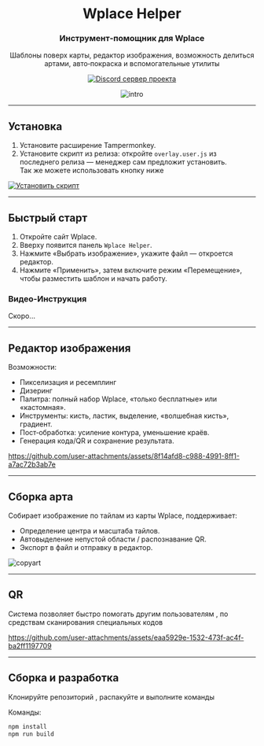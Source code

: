 <div align="center">

# Wplace Helper

### Инструмент‑помощник для Wplace

Шаблоны поверх карты, редактор изображения, возможность делиться артами, авто‑покраска и вспомогательные утилиты

<a href="https://discord.gg/8WGkrhXKgX">
  <img src="https://img.shields.io/badge/Discord-%D0%9F%D1%80%D0%B8%D1%81%D0%BE%D0%B5%D0%B4%D0%B8%D0%BD%D0%B8%D1%82%D1%8C%D1%81%D1%8F-5865F2?style=for-the-badge&logo=discord&logoColor=white" alt="Discord сервер проекта" />
</a>

![intro](https://github.com/user-attachments/assets/b301bd8a-568f-4dfa-842d-18f4530d2401)

</div>

---

## Установка

1) Установите расширение Tampermonkey.  
2) Установите скрипт из релиза: откройте `overlay.user.js` из последнего релиза — менеджер сам предложит установить.  
Так же можете использовать кнопку ниже 

[![Установить скрипт](https://img.shields.io/badge/Cкрипт-Установить-brightgreen?style=for-the-badge&logo=javascript)](https://github.com/MidTano/wplace_helper/releases/latest/download/overlay.user.js)

---

 ## Быстрый старт
 1) Откройте сайт Wplace.  
 2) Вверху появится панель `Wplace Helper`.  
 3) Нажмите «Выбрать изображение», укажите файл — откроется редактор.  
 4) Нажмите «Применить», затем включите режим «Перемещение», чтобы разместить шаблон и начать работу.

 ### Видео-Инструкция
 Скоро...

 ---

 ## Редактор изображения

 Возможности:
 - Пикселизация и ресемплинг
 - Дизеринг
 - Палитра: полный набор Wplace, «только бесплатные» или «кастомная».  
 - Инструменты: кисть, ластик, выделение, «волшебная кисть», градиент.
 - Пост‑обработка: усиление контура, уменьшение краёв.
 - Генерация кода/QR и сохранение результата.

https://github.com/user-attachments/assets/8f14afd8-c988-4991-8ff1-a7ac72b3ab7e


 ---

 ## Сборка арта

 Собирает изображение по тайлам из карты Wplace, поддерживает:
 - Определение центра и масштаба тайлов.
 - Автовыделение непустой области / распознавание QR.
 - Экспорт в файл и отправку в редактор.

 ![copyart](https://github.com/user-attachments/assets/33e119cd-cf97-4c4e-bdf2-5b47414ae7a1)

 ---

 ## QR

Система позволяет быстро помогать другим пользователям , по средствам сканирования специальных кодов



https://github.com/user-attachments/assets/eaa5929e-1532-473f-ac4f-ba2ff1197709



 ---

 ## Сборка и разработка

Клонируйте репозиторий , распакуйте и выполните команды

 Команды:
 ```bash
 npm install
 npm run build 
